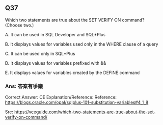 ## Q37

Which two statements are true about the SET VERIFY ON command? (Choose two.)

A. It can be used in SQL Developer and SQL*Plus

B. It displays values for variables used only in the WHERE clause of a query

C. It can be used only in SQL*Plus

D. It displays values for variables prefixed with &&

E. It displays values for variables created by the DEFINE command

### Ans: **答案有爭議**

Correct Answer: CE
Explanation/Reference:
Reference: https://blogs.oracle.com/opal/sqlplus-101-substitution-variables#4_1_8

Src: https://vceguide.com/which-two-statements-are-true-about-the-set-verify-on-command/